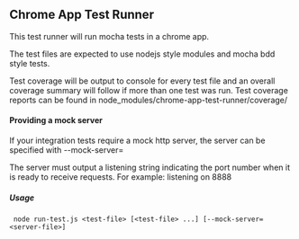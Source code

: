 ## Chrome App Test Runner
This test runner will run mocha tests in a chrome app.

The test files are expected to use nodejs style modules and mocha bdd style tests.

Test coverage will be output to console for every test file and an overall coverage summary will follow if more than one test was run.
Test coverage reports can be found in node_modules/chrome-app-test-runner/coverage/

#### Providing a mock server
If your integration tests require a mock http server, the server can be specified with --mock-server=<server-file>

The server must output a listening string indicating the port number when it is ready to receive requests.  For example: listening on 8888

##### Usage
```
 node run-test.js <test-file> [<test-file> ...] [--mock-server=<server-file>]
```
